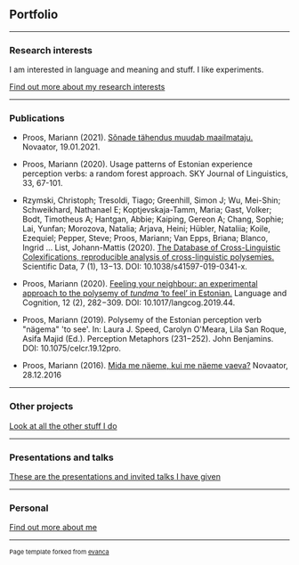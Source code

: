 ## Portfolio

---

### Research interests 

I am interested in language and meaning and stuff. I like experiments.

[Find out more about my research interests](/research)

---

### Publications

- Proos, Mariann (2021). [Sõnade tähendus muudab maailmataju.](https://novaator.err.ee/1608078214/sonade-tahendus-muudab-maailmataju) Novaator, 19.01.2021.

- Proos, Mariann (2020). Usage patterns of Estonian experience perception verbs: a random forest approach. SKY Journal of Linguistics, 33, 67-101.

- Rzymski, Christoph; Tresoldi, Tiago; Greenhill, Simon J; Wu, Mei-Shin; Schweikhard, Nathanael E; Koptjevskaja-Tamm, Maria; Gast, Volker; Bodt, Timotheus A; Hantgan, Abbie; Kaiping, Gereon A; Chang, Sophie; Lai, Yunfan; Morozova, Natalia; Arjava, Heini; Hübler, Nataliia; Koile, Ezequiel; Pepper, Steve; Proos, Mariann; Van Epps, Briana; Blanco, Ingrid ... List, Johann-Mattis (2020). [The Database of Cross-Linguistic Colexifications, reproducible analysis of cross-linguistic polysemies.](https://www.nature.com/articles/s41597-019-0341-x) Scientific Data, 7 (1), 13−13. DOI: 10.1038/s41597-019-0341-x.

- Proos, Mariann (2020). [Feeling your neighbour: an experimental approach to the polysemy of *tundma* ‘to feel’ in Estonian.](https://www.cambridge.org/core/journals/language-and-cognition/article/feeling-your-neighbour-an-experimental-approach-to-the-polysemy-of-tundma-to-feel-in-estonian/5CFAEEB53363F88C38D2D64E956930AE) Language and Cognition, 12 (2), 282−309. DOI: 10.1017/langcog.2019.44.

- Proos, Mariann (2019). Polysemy of the Estonian perception verb "nägema" 'to see'. In: Laura J. Speed, Carolyn O'Meara, Lila San Roque, Asifa Majid (Ed.). Perception Metaphors (231−252). John Benjamins. DOI: 10.1075/celcr.19.12pro.

- Proos, Mariann (2016). [Mida me näeme, kui me näeme vaeva?](https://novaator.err.ee/260045/mida-me-naeme-kui-me-naeme-vaeva) Novaator, 28.12.2016

---
### Other projects

[Look at all the other stuff I do](/other)

---

### Presentations and talks

[These are the presentations and invited talks I have given](/presentations)

---

### Personal

[Find out more about me](/personal)

---
<p style="font-size:11px">Page template forked from <a href="https://github.com/evanca/quick-portfolio">evanca</a></p>
<!-- Remove above link if you don't want to attibute -->
